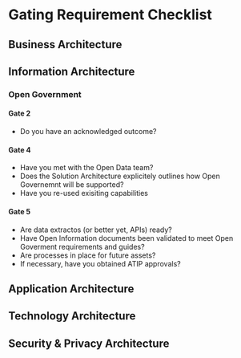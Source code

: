 # Gating Requirement Checklist 


## Business Architecture 

## Information Architecture

### Open Government 

#### Gate 2 

* Do you have an acknowledged outcome? 

#### Gate 4 

* Have you met with the Open Data team?
* Does the Solution Architecture explicitely outlines how Open Governemnt will be supported?
* Have you re-used exisiting capabilities

#### Gate 5 

* Are data extractos (or better yet, APIs) ready?
* Have Open Information documents been validated to meet Open Goverment requirements and guides? 
* Are processes in place for future assets? 
* If necessary, have you obtained ATIP approvals?

## Application Architecture

## Technology Architecture

## Security & Privacy Architecture


